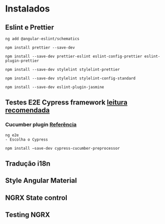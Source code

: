 # Instalados

## Eslint e Prettier 

```
ng add @angular-eslint/schematics

npm install prettier --save-dev

npm install --save-dev prettier-eslint eslint-config-prettier eslint-plugin-prettier

npm install --save-dev stylelint stylelint-prettier

npm install --save-dev stylelint stylelint-config-standard

npm install --save-dev eslint-plugin-jasmine
```
## Testes E2E Cypress framework [leitura recomendada](https://testing-angular.com/end-to-end-testing/#strengths-of-end-to-end-tests)
### Cucumber plugin [Referência](https://www.browserstack.com/guide/how-to-run-cypress-cucumber-test)
```
ng e2e 
- Escolha o Cypress 

npm install –save-dev cypress-cucumber-preprocessor
```

## Tradução i18n

## Style Angular Material

## NGRX State control

## Testing NGRX
